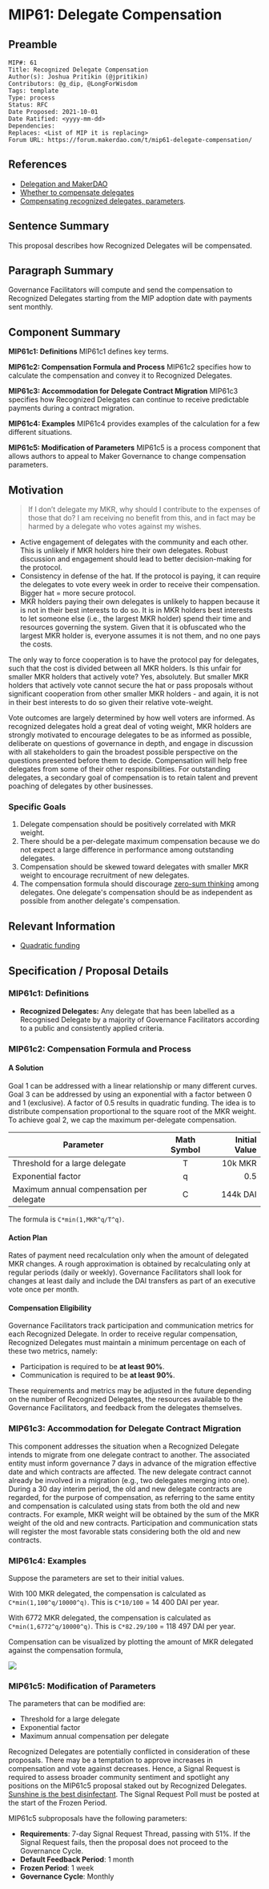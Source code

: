 # MIP61: Delegate Compensation

## Preamble

```
MIP#: 61
Title: Recognized Delegate Compensation
Author(s): Joshua Pritikin (@jpritikin)
Contributors: @g_dip, @LongForWisdom
Tags: template
Type: process
Status: RFC
Date Proposed: 2021-10-01
Date Ratified: <yyyy-mm-dd>
Dependencies:
Replaces: <List of MIP it is replacing>
Forum URL: https://forum.makerdao.com/t/mip61-delegate-compensation/
```

## References

- [Delegation and MakerDAO](https://forum.makerdao.com/t/delegation-and-makerdao/9429)
- [Whether to compensate delegates](https://forum.makerdao.com/t/delegate-compensation-informal-poll/10042)
- [Compensating recognized delegates, parameters](https://forum.makerdao.com/t/informal-poll-compensating-recognized-delegates-parameters/10196).

## Sentence Summary

This proposal describes how Recognized Delegates will be compensated.

## Paragraph Summary

Governance Facilitators will compute and send the compensation to Recognized Delegates starting from the MIP adoption date with payments sent monthly.

## Component Summary

**MIP61c1: Definitions**
MIP61c1 defines key terms.

**MIP61c2: Compensation Formula and Process**
MIP61c2 specifies how to calculate the compensation and convey it to Recognized Delegates.

**MIP61c3: Accommodation for Delegate Contract Migration**
MIP61c3 specifies how Recognized Delegates can continue to receive predictable payments during a contract migration.

**MIP61c4: Examples**
MIP61c4 provides examples of the calculation for a few different situations.

**MIP61c5: Modification of Parameters**
MIP61c5 is a process component that allows authors to appeal to Maker Governance to change compensation parameters.

## Motivation

> If I don’t delegate my MKR, why should I contribute to the expenses of those that do? I am receiving no benefit from this, and in fact may be harmed by a delegate who votes against my wishes.

- Active engagement of delegates with the community and each other. This is unlikely if MKR holders hire their own delegates. Robust discussion and engagement should lead to better decision-making for the protocol.
- Consistency in defense of the hat. If the protocol is paying, it can require the delegates to vote every week in order to receive their compensation. Bigger hat = more secure protocol.
- MKR holders paying their own delegates is unlikely to happen because it is not in their best interests to do so. It is in MKR holders best interests to let someone else (i.e., the largest MKR holder) spend their time and resources governing the system. Given that it is obfuscated who the largest MKR holder is, everyone assumes it is not them, and no one pays the costs.

The only way to force cooperation is to have the protocol pay for delegates, such that the cost is divided between all MKR holders. Is this unfair for smaller MKR holders that actively vote? Yes, absolutely. But smaller MKR holders that actively vote cannot secure the hat or pass proposals without significant cooperation from other smaller MKR holders - and again, it is not in their best interests to do so given their relative vote-weight.

Vote outcomes are largely determined by how well voters are informed. As recognized delegates hold a great deal of voting weight, MKR holders are strongly motivated to encourage delegates to be as informed as possible, deliberate on questions of governance in depth, and engage in discussion with all stakeholders to gain the broadest possible perspective on the questions presented before them to decide. Compensation will help free delegates from some of their other responsibilities. For outstanding delegates, a secondary goal of compensation is to retain talent and prevent poaching of delegates by other businesses.

### Specific Goals

1. Delegate compensation should be positively correlated with MKR weight.
2. There should be a per-delegate maximum compensation because we do not expect a large difference in performance among outstanding delegates.
3. Compensation should be skewed toward delegates with smaller MKR weight to encourage recruitment of new delegates.
4. The compensation formula should discourage [zero-sum thinking](https://en.wikipedia.org/wiki/Zero-sum_thinking) among delegates. One delegate's compensation should be as independent as possible from another delegate's compensation.

## Relevant Information

- [Quadratic funding](https://vitalik.ca/general/2019/12/07/quadratic.html)

## Specification / Proposal Details

### MIP61c1: Definitions

- **Recognized Delegates:** Any delegate that has been labelled as a Recognised Delegate by a majority of Governance Facilitators according to a public and consistently applied criteria.

### MIP61c2: Compensation Formula and Process

#### A Solution

Goal 1 can be addressed with a linear relationship or many different curves. Goal 3 can be addressed by using an exponential with a factor between 0 and 1 (exclusive). A factor of 0.5 results in quadratic funding. The idea is to distribute compensation proportional to the square root of the MKR weight. To achieve goal 2, we cap the maximum per-delegate compensation.

| Parameter | Math Symbol | Initial Value |
| --------- | :-----: | ----: |
| Threshold for a large delegate | T | 10k MKR |
| Exponential factor | q | 0.5 |
| Maximum annual compensation per delegate | C | 144k DAI |

The formula is `C*min(1,MKR^q/T^q)`.

#### Action Plan

Rates of payment need recalculation only when the amount of delegated MKR changes. A rough approximation is obtained by recalculating only at regular periods (daily or weekly). Governance Facilitators shall look for changes at least daily and include the DAI transfers as part of an executive vote once per month.

#### Compensation Eligibility

Governance Facilitators track participation and communication metrics for each Recognized Delegate. In order to receive regular compensation, Recognized Delegates must maintain a minimum percentage on each of these two metrics, namely:

- Participation is required to be **at least 90%**.
- Communication is required to be **at least 90%**.

These requirements and metrics may be adjusted in the future depending on the number of Recognized Delegates, the resources available to the Governance Facilitators, and feedback from the delegates themselves.

### MIP61c3: Accommodation for Delegate Contract Migration

This component addresses the situation when a Recognized Delegate intends to migrate from one delegate contract to another. The associated entity must inform governance 7 days in advance of the migration effective date and which contracts are affected. The new delegate contract cannot already be involved in a migration (e.g., two delegates merging into one). During a 30 day interim period, the old and new delegate contracts are regarded, for the purpose of compensation, as referring to the same entity and compensation is calculated using stats from both the old and new contracts. For example, MKR weight will be obtained by the sum of the MKR weight of the old and new contracts. Participation and communication stats will register the most favorable stats considering both the old and new contracts.

### MIP61c4: Examples

Suppose the parameters are set to their initial values.

With 100 MKR delegated, the compensation is calculated as `C*min(1,100^q/10000^q)`. This is `C*10/100` = 14 400 DAI per year.

With 6772 MKR delegated, the compensation is calculated as `C*min(1,6772^q/10000^q)`. This is `C*82.29/100` = 118 497 DAI per year.

Compensation can be visualized by plotting the amount of MKR delegated against the compensation formula,

![](https://github.com/makerdao/mips/blob/master/MIP61/Rplot.png)

### MIP61c5: Modification of Parameters

The parameters that can be modified are:

- Threshold for a large delegate
- Exponential factor
- Maximum annual compensation per delegate

Recognized Delegates are potentially conflicted in consideration of these proposals. There may be a temptation to approve increases in compensation and vote against decreases. Hence, a Signal Request is required to assess broader community sentiment and spotlight any positions on the MIP61c5 proposal staked out by Recognized Delegates. [Sunshine is the best disinfectant](https://quoteinvestigator.com/2020/09/22/sunlight/). The Signal Request Poll must be posted at the start of the Frozen Period.

MIP61c5 subproposals have the following parameters:

- **Requirements**: 7-day Signal Request Thread, passing with 51%. If the Signal Request fails, then the proposal does not proceed to the Governance Cycle.
- **Default Feedback Period**: 1 month
- **Frozen Period**: 1 week
- **Governance Cycle**: Monthly